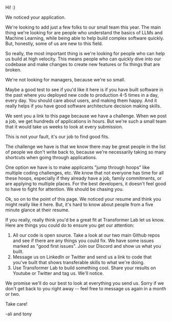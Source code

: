 Hi! :)

We noticed your application.

We're looking to add just a few folks to our small team this year.
The main thing we're looking for are people who understand the basics of LLMs and Machine Learning, while being able to help build complex software quickly. But, honestly, some of us are new to this field.

So really, the most important thing is we're looking for people who can help us build at high velocity. This means people who can quickly dive into our codebase and make changes to create new features or fix things that are broken.

We're not looking for managers, because we're so small.

Maybe a good test to see if you'd like it here is if you have built software in the past where you deployed new code to production 4-5 times in a day, every day. You should care about users, and making them happy. And it really helps if you have good software architecture decision making skills.

We sent you a link to this page because we have a challenge. When we post a job, we get hundreds of applications in hours. But we're such a small team that it would take us weeks to look at every submission.

This is not your fault, it's our job to find good fits.

The challenge we have is that we know there may be great people in the list of people we don't write back to, because we're necessarily taking so many shortcuts when going through applications.

One option we have is to make applicants "jump through hoops" like multiple coding challenges, etc. We know that not everyone has time for all these hoops, especially if they already have a job, family commitments, or are applying to multiple places. For the best developers, it doesn't feel good to have to fight for attention. We should be chasing you.

Ok, so on to the point of this page. We noticed your resume and think you might really like it here. But, it's hard to know about people from a five minute glance at their resume.

If you really, really think you'd be a great fit at Transformer Lab let us know. Here are things you could do to ensure you get our attention:

1. All our code is open source. Take a look at our two main Github repos and see if there are any things you could fix. We have some issues marked as "good first issues". Join our Discord and show us what you built.
2. Message us on LinkedIn or Twitter and send us a link to code that you've built that shows transferable skills to what we're doing.
3. Use Transformer Lab to build something cool. Share your results on Youtube or Twitter and tag us. We'll notice.

We promise we'll do our best to look at everything you send us. Sorry if we don't get back to you right away -- feel free to message us again in a month or two.

Take care!

-ali and tony
